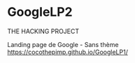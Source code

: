 # GoogleLP2



THE HACKING PROJECT


Landing page de Google - Sans thème
https://cocothepimp.github.io/GoogleLP1/
